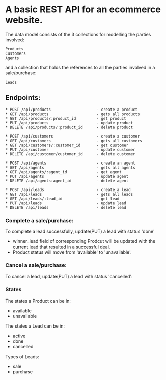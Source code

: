 # A basic REST API for an ecommerce website.

The data model consists of the 3 collections for modelling the parties involved:
```
Products
Customers
Agents
```

and a collection that holds the references to all the parties involved in a sale/purchase:
```
Leads
```

## Endpoints:
```
* POST /api/products 					- create a product
* GET /api/products 					- gets all products
* GET /api/products/:product_id 		- get product
* PUT /api/products 					- update product
* DELETE /api/products/:product_id 		- delete product
```
```
* POST /api/customers 					- create a customer
* GET /api/customers 					- gets all customers
* GET /api/customers/:customer_id		- get customer
* PUT /api/customer 					- update customer
* DELETE /api/customer/customer_id		- delete customer
```
```
* POST /api/agents 						- create an agent
* GET /api/agents 						- gets all agents
* GET /api/agents/:agent_id 			- get agent
* PUT /api/agents 						- update agent
* DELETE /api/agents:agent_id			- delete agent
```
```
* POST /api/leads 						- create a lead
* GET /api/leads 						- gets all leads
* GET /api/leads/:lead_id 				- get lead
* PUT /api/leads 						- update lead
* DELETE /api/leads 					- delete lead
```

### Complete a sale/purchase:
To complete a lead successfully, update(PUT) a lead with status 'done'
- winner_lead field of corresponding Prodcut will be updated with the current lead that resulted in a successful deal.
- Product status will move from 'available' to 'unavailable'.

### Cancel a sale/purchase:
To cancel a lead, update(PUT) a lead with status 'cancelled':

### States
The states a Product can be in:
* available
* unavailable

The states a Lead can be in:
* active
* done
* cancelled

Types of Leads:
* sale
* purchase



